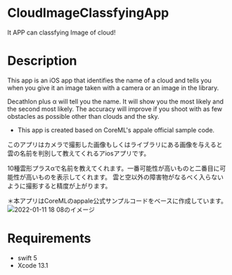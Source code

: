 # CloudImageClassfyingApp

It APP can classfying Image of cloud!

# Description
This app is an iOS app that identifies the name of a cloud and tells you when you give it an image taken with a camera or an image in the library.

Decathlon plus α will tell you the name. It will show you the most likely and the second most likely. The accuracy will improve if you shoot with as few obstacles as possible other than clouds and the sky.

* This app is created based on CoreML's appale official sample code.

このアプリはカメラで撮影した画像もしくはライブラリにある画像を与えると
雲の名前を判別して教えてくれるアiosアプリです。

10種雲形プラスαで名前を教えてくれます。一番可能性が高いものと二番目に可能性が高いものを表示してくれます。
雲と空以外の障害物がなるべく入らないように撮影すると精度が上がります。

＊本アプリはCoreMLのappale公式サンプルコードをベースに作成しています。
![2022-01-11 18 08のイメージ](https://user-images.githubusercontent.com/87939804/148913423-45f7b93d-12f9-42ef-b84a-929eb33b908b.jpg)




# Requirements
- swift 5
- Xcode 13.1


